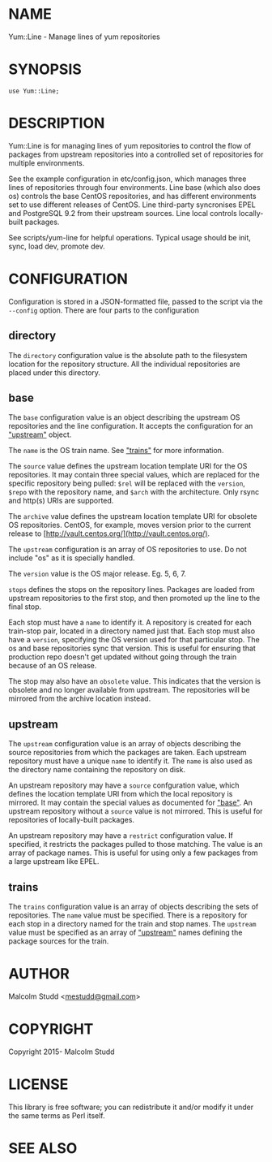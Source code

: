 # NAME

Yum::Line - Manage lines of yum repositories

# SYNOPSIS

    use Yum::Line;

# DESCRIPTION

Yum::Line is for managing lines of yum repositories to control the flow of
packages from upstream repositories into a controlled set of repositories
for multiple environments.

See the example configuration in etc/config.json, which manages three lines
of repositories through four environments. Line base (which also does os)
controls the base CentOS repositories, and has different environments set
to use different releases of CentOS. Line third-party syncronises EPEL and
PostgreSQL 9.2 from their upstream sources. Line local controls locally-built
packages.

See scripts/yum-line for helpful operations. Typical usage should be init,
sync, load dev, promote dev.

# CONFIGURATION

Configuration is stored in a JSON-formatted file, passed to the script via
the `--config` option. There are four parts to the configuration

## directory

The `directory` configuration value is the absolute path to the filesystem
location for the repository structure. All the individual repositories are
placed under this directory.

## base

The `base` configuration value is an object describing the upstream OS
repositories and the line configuration. It accepts the configuration for an
["upstream"](#upstream) object.

The `name` is the OS train name. See ["trains"](#trains) for more information.

The `source` value defines the upstream location template URI for the OS
repositories. It may contain three special values, which are replaced for the
specific repository being pulled: `$rel` will be replaced with the `version`,
`$repo` with the repository name, and `$arch` with the architecture. Only
rsync and http(s) URIs are supported.

The `archive` value defines the upstream location template URI for obsolete
OS repositories. CentOS, for example, moves version prior to the current
release to [http://vault.centos.org/](http://vault.centos.org/).

The `upstream` configuration is an array of OS repositories to use. Do not
include "os" as it is specially handled.

The `version` value is the OS major release. Eg. 5, 6, 7.

`stops` defines the stops on the repository lines. Packages are loaded from
upstream repositories to the first stop, and then promoted up the line to the
final stop.

Each stop must have a `name` to identify it. A repository is created for each
train-stop pair, located in a directory named just that. Each stop must also
have a `version`, specifying the OS version used for that particular stop. The
os and base repositories sync that version. This is useful for ensuring that
production repo doesn't get updated without going through the train because of
an OS release.

The stop may also have an `obsolete` value. This indicates that the version is
obsolete and no longer available from upstream. The repositories will be
mirrored from the archive location instead.

## upstream

The `upstream` configuration value is an array of objects describing the
source repositories from which the packages are taken. Each upstream repository
must have a unique `name` to identify it. The `name` is also used as the
directory name containing the repository on disk.

An upstream repository may have a `source` confguration value, which defines the
location template URI from which the local repository is mirrored. It may contain
the special values as documented for ["base"](#base). An upstream repository without a
`source` value is not mirrored. This is useful for repositories of locally-built
packages.

An upstream repository may have a `restrict` configuration value. If
specified, it restricts the packages pulled to those matching. The value is
an array of package names. This is useful for using only a few packages from a
large upstream like EPEL.

## trains

The `trains` configuration value is an array of objects describing the sets of
repositories. The `name` value must be specified. There is a repository for
each stop in a directory named for the train and stop names. The `upstream`
value must be specified as an array of ["upstream"](#upstream) names defining the package
sources for the train.

# AUTHOR

Malcolm Studd &lt;mestudd@gmail.com>

# COPYRIGHT

Copyright 2015- Malcolm Studd

# LICENSE

This library is free software; you can redistribute it and/or modify
it under the same terms as Perl itself.

# SEE ALSO
